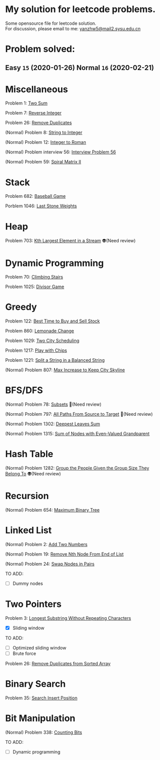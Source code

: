 # My solution for leetcode problems.

Some opensource file for leetcode solution.  
For discussion, please email to me: yanzhw5@mail2.sysu.edu.cn

# Problem solved: 

## Easy  `15` (2020-01-26) Normal  `16` (2020-02-21)

# Miscellaneous

Problem 1: [Two Sum](https://github.com/14zwyan/leetcode_solution/tree/master/Miscellaneous/Problem_1_two_sum)

Problem 7: [Reverse Integer](https://github.com/14zwyan/leetcode_solution/tree/master/Miscellaneous/Problem_7_reverse_integer)

Problem 26: [Remove Duplicates](https://github.com/14zwyan/leetcode_solution/tree/master/Miscellaneous/Problem_26_remove_duplicate) 

(Normal) Problem 8: [String to Integer](https://github.com/14zwyan/leetcode_solution/tree/master/Miscellaneous/Problem_8_string_to_integer)

(Normal) Problem 12: [Integer to Roman](https://github.com/14zwyan/leetcode_solution/tree/master/Miscellaneous/Porblem_12_integer_to_roman)

(Normal) Problem interview 56: [Interview Problem 56](https://github.com/14zwyan/leetcode_solution/tree/master/Miscellaneous/Problem_interview56)

(Normal) Problem 59: [Spiral Matrix II](https://github.com/14zwyan/leetcode_solution/tree/master/Miscellaneous/Problem_59_spiral_matrix)

# Stack 

Problem 682: [Baseball Game](https://github.com/14zwyan/leetcode_solution/tree/master/Stack/Problem_682_baseball_game)

Porblem 1046: [Last Stone Weights](https://github.com/14zwyan/leetcode_solution/tree/master/Stack/Problem_1046_last_stone_weight)

# Heap 

Problem 703: [Kth Largest Element in a Stream](https://github.com/14zwyan/leetcode_solution/tree/master/Heap/Problem_703_kth_largest_element_in_a_stream) :alien:(Need review)

# Dynamic Programming 

Problem 70: [Climbing Stairs](https://github.com/14zwyan/leetcode_solution/tree/master/Dynamic%20Praogramming/Problem_70_Climbing_Stairs)

Problem 1025: [Divisor Game](https://github.com/14zwyan/leetcode_solution/tree/master/Dynamic%20Praogramming/Problem_1025_divisor_game)

# Greedy 

Problem 122: [Best Time to Buy and Sell Stock](https://github.com/14zwyan/leetcode_solution/tree/master/Greedy/Problem_122_best_time_to_buy_and_sell_stock)

Problem 860: [Lemonade Change](https://github.com/14zwyan/leetcode_solution/tree/master/Greedy/Problem_860_lemonade_change)

Problem 1029: [Two City Scheduling](https://github.com/14zwyan/leetcode_solution/tree/master/Greedy/Problem_1029_two_city_shceduling)

Problem 1217: [Play with Chips](https://github.com/14zwyan/leetcode_solution/tree/master/Greedy/Problem_1217_play_with_chips)

Problem 1221: [Split a String in a Balanced String](https://github.com/14zwyan/leetcode_solution/tree/master/Greedy/Problem_1221_split_a_string_in_balanced_strings)

(Normal) Problem 807: [Max Increase to Keep City Skyline](https://github.com/14zwyan/leetcode_solution/tree/master/Greedy/Problem_807_max_increase_to_keep_city_skyline)

# BFS/DFS

(Normal) Problem 78: [Subsets](https://github.com/14zwyan/leetcode_solution/tree/master/BFS_DFS/Problem_78_subsets) :pig:(Need review)

(Normal) Problem 797: [All Paths From Source to Target](https://github.com/14zwyan/leetcode_solution/tree/master/BFS_DFS/Problem_797_all_paths_from_source_to_target) :pig:(Need review)

(Normal) Problem 1302: [Deepest Leaves Sum](https://github.com/14zwyan/leetcode_solution/tree/master/BFS_DFS/Problem_1302_Deepest_Leavest_Sum) 

(Normal) Problem 1315: [Sum of Nodes with Even-Valued Grandparent](https://github.com/14zwyan/leetcode_solution/tree/master/BFS_DFS/Problem_1315_Sum_of_Nodes_with_Even_Valued_Gradparent)  

# Hash Table 
(Normal) Problem 1282: [Group the People Given the Group Size They Belong To](https://github.com/14zwyan/leetcode_solution/tree/master/Hash%20Table/Problem_1282_group_the_people_given_the_group_size_they_belong_to) :alien:(Need review)

# Recursion 
(Normal) Problem 654: [Maximum Binary Tree](https://github.com/14zwyan/leetcode_solution/tree/master/Recursion/Problem_654_maximum_binary_tree)

# Linked List 

(Normal) Problem 2: [Add Two Numbers](https://github.com/14zwyan/leetcode_solution/tree/master/Linked%20List/Problem_2_add_two_numbers)

(Normal) Problem 19: [Remove Nth Node From End of List](https://github.com/14zwyan/leetcode_solution/tree/master/Linked%20List/Problem_19_remove_nth_node_from_end_of_list)

(Normal) Problem 24: [Swap Nodes in Pairs](https://github.com/14zwyan/leetcode_solution/tree/master/Linked%20List/Problem_24_swap_nodes_in_pairs) 

TO ADD:
- [ ] Dummy nodes


# Two Pointers 

Problem 3: [Longest Substring Without Repeating Characters](https://github.com/14zwyan/leetcode_solution/tree/master/Two%20Pointers/Problem_3_longest_substring_without_repeating_characters)

- [x] Sliding window

TO ADD:
- [ ] Optimized sliding window
- [ ] Brute force 

Problem 26: [Remove Duplicates from Sorted Array](https://github.com/14zwyan/leetcode_solution/tree/master/Two%20Pointers/Problem_26_remove_duplicates_from_sorted_array)


# Binary Search 

Problem 35: [Search Insert Position](https://github.com/14zwyan/leetcode_solution/tree/master/Binary%20Search/Problem_35_search_insert_position)

# Bit Manipulation 

(Normal) Problem 338: [Counting Bits](https://github.com/14zwyan/leetcode_solution/tree/master/Bit%20Manipulation/Problem_335_counting_bits)

TO ADD:
- [ ] Dynamic programming


